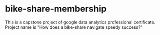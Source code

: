 # bike-share-membership
This is a capstone project of google data analytics professional certificate. Project name is "How does a bike-share navigate speedy success?"
